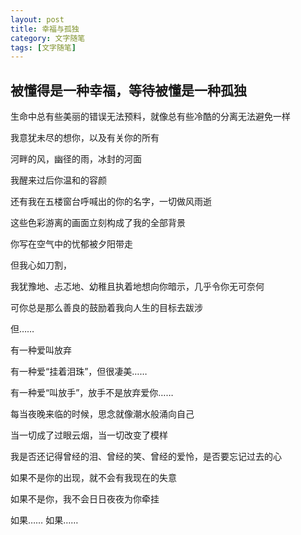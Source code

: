 ```yaml
---
layout: post
title: 幸福与孤独
category: 文字随笔
tags: [文字随笔]
---
```


## 被懂得是一种幸福，等待被懂是一种孤独

生命中总有些美丽的错误无法预料，就像总有些冷酷的分离无法避免一样

我意犹未尽的想你，以及有关你的所有

河畔的风，幽径的雨，冰封的河面

我醒来过后你温和的容颜

还有我在五楼窗台呼喊出的你的名字，一切做风雨逝

这些色彩游离的画面立刻构成了我的全部背景

你写在空气中的忧郁被夕阳带走

但我心如刀割，

我犹豫地、忐忑地、幼稚且执着地想向你暗示，几乎令你无可奈何

可你总是那么善良的鼓励着我向人生的目标去跋涉

但……

有一种爱叫放弃

有一种爱“挂着泪珠”，但很凄美……

有一种爱“叫放手”，放手不是放弃爱你……

每当夜晚来临的时候，思念就像潮水般涌向自己

当一切成了过眼云烟，当一切改变了模样

我是否还记得曾经的泪、曾经的笑、曾经的爱怜，是否要忘记过去的心

如果不是你的出现，就不会有我现在的失意

如果不是你，我不会日日夜夜为你牵挂

如果…… 如果……